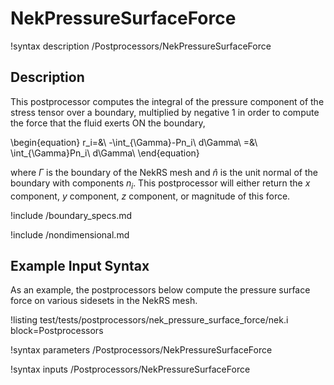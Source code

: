 # NekPressureSurfaceForce

!syntax description /Postprocessors/NekPressureSurfaceForce

## Description

This postprocessor computes the integral of the pressure component of the
stress tensor over a boundary, multiplied by negative 1 in order to compute
the force that the fluid exerts ON the boundary,

\begin{equation}
r_i=&\ -\int_{\Gamma}-Pn_i\ d\Gamma\\
=&\ \int_{\Gamma}Pn_i\ d\Gamma\\
\end{equation}

where $\Gamma$ is the boundary of the NekRS mesh and
$\hat{n}$ is the unit normal of the boundary with components $n_i$.
This postprocessor will either return the $x$ component, $y$ component,
$z$ component, or magnitude of this force.

!include /boundary_specs.md

!include /nondimensional.md

## Example Input Syntax

As an example, the postprocessors below compute the pressure surface force
on various sidesets in the NekRS mesh.

!listing test/tests/postprocessors/nek_pressure_surface_force/nek.i
  block=Postprocessors

!syntax parameters /Postprocessors/NekPressureSurfaceForce

!syntax inputs /Postprocessors/NekPressureSurfaceForce
